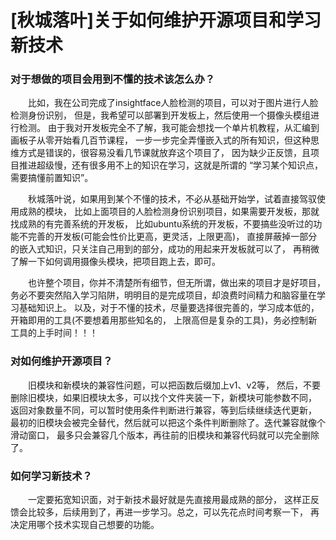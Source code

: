 # [秋城落叶]关于如何维护开源项目和学习新技术

### 对于想做的项目会用到不懂的技术该怎么办？
&emsp;&emsp;比如，我在公司完成了insightface人脸检测的项目，可以对于图片进行人脸检测身份识别，
但是，我希望可以部署到开发板上，然后使用一个摄像头模组进行检测。
由于我对开发板完全不了解，我可能会想找一个单片机教程，从汇编到画板子从零开始看几百节课程，
一步一步完全弄懂嵌入式的所有知识，但这种思维方式是错误的，很容易没看几节课就放弃这个项目了，
因为缺少正反馈，且项目推进超级慢，还有很多用不上的知识在学习，这就是所谓的
“学习某个知识点，需要搞懂前置知识”。

&emsp;&emsp;秋城落叶说，如果用到某个不懂的技术，不必从基础开始学，试着直接驾驭使用成熟的模块，
比如上面项目的人脸检测身份识别项目，如果需要开发板，那就找成熟的有完善系统的开发板，
比如ubuntu系统的开发板，不要搞些没听过的功能不完善的开发板(可能会性价比更高，更灵活，上限更高)，
直接屏蔽掉一部分的嵌入式知识，只关注自己用到的部分，成功的用起来开发板就可以了，
再稍微了解一下如何调用摄像头模块，把项目跑上去，即可。

&emsp;&emsp;也许整个项目，你并不清楚所有细节，但无所谓，做出来的项目才是好项目，
务必不要突然陷入学习陷阱，明明目的是完成项目，却浪费时间精力和脑容量在学习基础知识上。
以及，对于不懂的技术，尽量要选择很完善的，学习成本低的，开箱即用的工具(不要想着用那些知名的，
上限高但是复杂的工具)，务必控制新工具的上手时间！！！

### 对如何维护开源项目？
&emsp;&emsp;旧模块和新模块的兼容性问题，可以把函数后缀加上v1、v2等，
然后，不要删除旧模块，如果旧模块太多，可以找个文件夹装一下，新模块可能参数不同，
返回对象数量不同，可以暂时使用条件判断进行兼容，等到后续继续迭代更新，
最初的旧模块会被完全替代，然后就可以把这个条件判断删除了。迭代兼容就像个滑动窗口，
最多只会兼容几个版本，再往前的旧模块和兼容代码就可以完全删除了。

### 如何学习新技术？
&emsp;&emsp;一定要拓宽知识面，对于新技术最好就是先直接用最成熟的部分，
这样正反馈会比较多，后续用到了，再进一步学习。总之，可以先花点时间考察一下，
再决定用哪个技术实现自己想要的功能。


